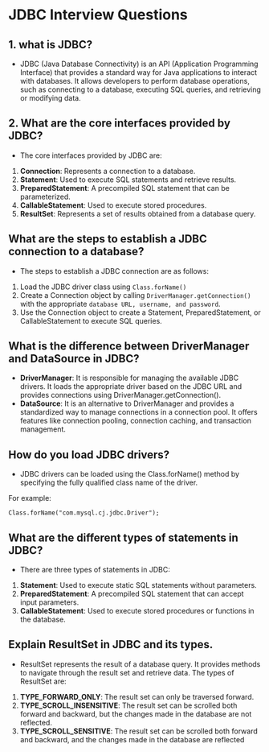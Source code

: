 # JDBC Interview Questions

## 1. what is JDBC?

- JDBC (Java Database Connectivity) is an API (Application Programming Interface) that provides a standard way for Java
  applications to interact with databases. It allows developers to perform database operations, such as connecting to a
  database, executing SQL queries, and retrieving or modifying data.

## 2. What are the core interfaces provided by JDBC?

- The core interfaces provided by JDBC are:

1. **Connection**: Represents a connection to a database.
2. **Statement**: Used to execute SQL statements and retrieve results.
3. **PreparedStatement**: A precompiled SQL statement that can be parameterized.
4. **CallableStatement**: Used to execute stored procedures.
5. **ResultSet**: Represents a set of results obtained from a database query.

## What are the steps to establish a JDBC connection to a database?

- The steps to establish a JDBC connection are as follows:

1. Load the JDBC driver class using `Class.forName()`
2. Create a Connection object by calling `DriverManager.getConnection()` with the
   appropriate `database URL, username, and password`.
3. Use the Connection object to create a Statement, PreparedStatement, or CallableStatement to execute SQL queries.

## What is the difference between DriverManager and DataSource in JDBC?

- **DriverManager**: It is responsible for managing the available JDBC drivers.
  It loads the appropriate driver based on the JDBC URL and provides connections using DriverManager.getConnection().
- **DataSource**: It is an alternative to DriverManager and provides a standardized way to manage connections in a
  connection pool. It offers features like connection pooling, connection caching, and transaction management.

## How do you load JDBC drivers?

- JDBC drivers can be loaded using the Class.forName() method by specifying the fully qualified class name of the
  driver.

For example:

```
Class.forName("com.mysql.cj.jdbc.Driver");
```

## What are the different types of statements in JDBC?

- There are three types of statements in JDBC:

1. **Statement**: Used to execute static SQL statements without parameters.
2. **PreparedStatement**: A precompiled SQL statement that can accept input parameters.
3. **CallableStatement**: Used to execute stored procedures or functions in the database.

## Explain ResultSet in JDBC and its types.

- ResultSet represents the result of a database query. It provides methods to navigate through the result set and
  retrieve data. The types of ResultSet are:

1. **TYPE_FORWARD_ONLY**: The result set can only be traversed forward.
2. **TYPE_SCROLL_INSENSITIVE**: The result set can be scrolled both forward and backward, but the changes made in the
   database are not reflected.
3. **TYPE_SCROLL_SENSITIVE**: The result set can be scrolled both forward and backward, and the changes made in the
   database are reflected
